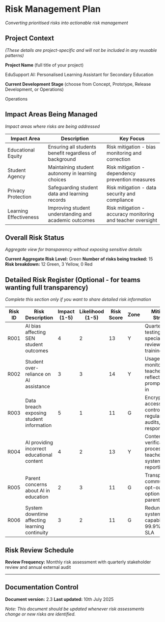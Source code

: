 # Risk Management Plan

*Converting prioritised risks into actionable risk management*

## Project Context
*(These details are project-specific and will not be included in any reusable patterns)*

**Project Name** (full title of your project)
<!--%PROJ_NAME-->EduSupport AI: Personalised Learning Assistant for Secondary Education

**Current Development Stage** (choose from Concept, Prototype, Release Development, or Operations)
<!--%CURRENT_STAGE-->Operations

## Impact Areas Being Managed
*Impact areas where risks are being addressed*
<!--%IMP_RISKS-->
| Impact Area | Description | Key Focus |
|-------------|-------------|------------|
| Educational Equity | Ensuring all students benefit regardless of background | Risk mitigation - bias monitoring and correction |
| Student Agency | Maintaining student autonomy in learning choices | Risk mitigation - dependency prevention measures |
| Privacy Protection | Safeguarding student data and learning records | Risk mitigation - data security and compliance |
| Learning Effectiveness | Improving student understanding and academic outcomes | Risk mitigation - accuracy monitoring and teacher oversight |

## Overall Risk Status
*Aggregate view for transparency without exposing sensitive details*

**Current Aggregate Risk Level:** <!--%RISK_STATUS-->Green
**Number of risks being tracked:** <!--%RISK_COUNT-->15
**Risk breakdown:** <!--%RISK_BREAKDOWN-->12 Green, 3 Yellow, 0 Red

## Detailed Risk Register (Optional - for teams wanting full transparency)
*Complete this section only if you want to share detailed risk information*
<!--%RISK_REG-->
| Risk ID | Risk Description | Impact (1-5) | Likelihood (1-5) | Risk Score | Zone | Mitigation Strategy |
|---------|------------------|---------------|-------------------|------------|------|---------------------|
| R001 | AI bias affecting SEN student outcomes | 4 | 2 | 13 | Y | Quarterly bias testing, SEN specialist review, diverse training data |
| R002 | Student over-reliance on AI assistance | 3 | 3 | 14 | Y | Usage monitoring, teacher alerts, reflection prompts built-in |
| R003 | Data breach exposing student information | 5 | 1 | 11 | G | Encryption, access controls, regular security audits, incident response plan |
| R004 | AI providing incorrect educational content | 4 | 2 | 13 | Y | Content verification process, teacher review system, error reporting |
| R005 | Parent concerns about AI in education | 2 | 3 | 11 | G | Transparent communication, opt-out options, regular parent surveys |
| R006 | System downtime affecting learning continuity | 3 | 2 | 11 | G | Redundant systems, offline capabilities, 99.9% uptime SLA |

## Risk Review Schedule
**Review Frequency:** Monthly risk assessment with quarterly stakeholder review and annual external audit

---

## Documentation Control
**Document version:** 2.3
**Last updated:** 10th July 2025

*Note: This document should be updated whenever risk assessments change or new risks are identified.*